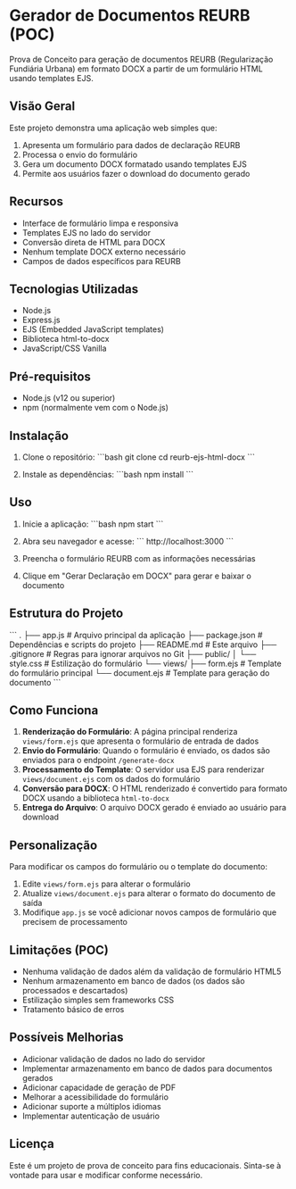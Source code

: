 # Gerador de Documentos REURB (POC)

Prova de Conceito para geração de documentos REURB (Regularização Fundiária Urbana) em formato DOCX a partir de um formulário HTML usando templates EJS.

## Visão Geral

Este projeto demonstra uma aplicação web simples que:
1. Apresenta um formulário para dados de declaração REURB
2. Processa o envio do formulário
3. Gera um documento DOCX formatado usando templates EJS
4. Permite aos usuários fazer o download do documento gerado

## Recursos

- Interface de formulário limpa e responsiva
- Templates EJS no lado do servidor
- Conversão direta de HTML para DOCX
- Nenhum template DOCX externo necessário
- Campos de dados específicos para REURB

## Tecnologias Utilizadas

- Node.js
- Express.js
- EJS (Embedded JavaScript templates)
- Biblioteca html-to-docx
- JavaScript/CSS Vanilla

## Pré-requisitos

- Node.js (v12 ou superior)
- npm (normalmente vem com o Node.js)

## Instalação

1. Clone o repositório:
   \`\`\`bash
   git clone <url-do-repositorio>
   cd reurb-ejs-html-docx
   \`\`\`

2. Instale as dependências:
   \`\`\`bash
   npm install
   \`\`\`

## Uso

1. Inicie a aplicação:
   \`\`\`bash
   npm start
   \`\`\`

2. Abra seu navegador e acesse:
   \`\`\`
   http://localhost:3000
   \`\`\`

3. Preencha o formulário REURB com as informações necessárias

4. Clique em "Gerar Declaração em DOCX" para gerar e baixar o documento

## Estrutura do Projeto

\`\`\`
.
├── app.js                 # Arquivo principal da aplicação
├── package.json           # Dependências e scripts do projeto
├── README.md              # Este arquivo
├── .gitignore             # Regras para ignorar arquivos no Git
├── public/
│   └── style.css          # Estilização do formulário
└── views/
    ├── form.ejs           # Template do formulário principal
    └── document.ejs       # Template para geração do documento
\`\`\`

## Como Funciona

1. **Renderização do Formulário**: A página principal renderiza `views/form.ejs` que apresenta o formulário de entrada de dados
2. **Envio do Formulário**: Quando o formulário é enviado, os dados são enviados para o endpoint `/generate-docx`
3. **Processamento do Template**: O servidor usa EJS para renderizar `views/document.ejs` com os dados do formulário
4. **Conversão para DOCX**: O HTML renderizado é convertido para formato DOCX usando a biblioteca `html-to-docx`
5. **Entrega do Arquivo**: O arquivo DOCX gerado é enviado ao usuário para download

## Personalização

Para modificar os campos do formulário ou o template do documento:
1. Edite `views/form.ejs` para alterar o formulário
2. Atualize `views/document.ejs` para alterar o formato do documento de saída
3. Modifique `app.js` se você adicionar novos campos de formulário que precisem de processamento

## Limitações (POC)

- Nenhuma validação de dados além da validação de formulário HTML5
- Nenhum armazenamento em banco de dados (os dados são processados e descartados)
- Estilização simples sem frameworks CSS
- Tratamento básico de erros

## Possíveis Melhorias

- Adicionar validação de dados no lado do servidor
- Implementar armazenamento em banco de dados para documentos gerados
- Adicionar capacidade de geração de PDF
- Melhorar a acessibilidade do formulário
- Adicionar suporte a múltiplos idiomas
- Implementar autenticação de usuário

## Licença

Este é um projeto de prova de conceito para fins educacionais. Sinta-se à vontade para usar e modificar conforme necessário.